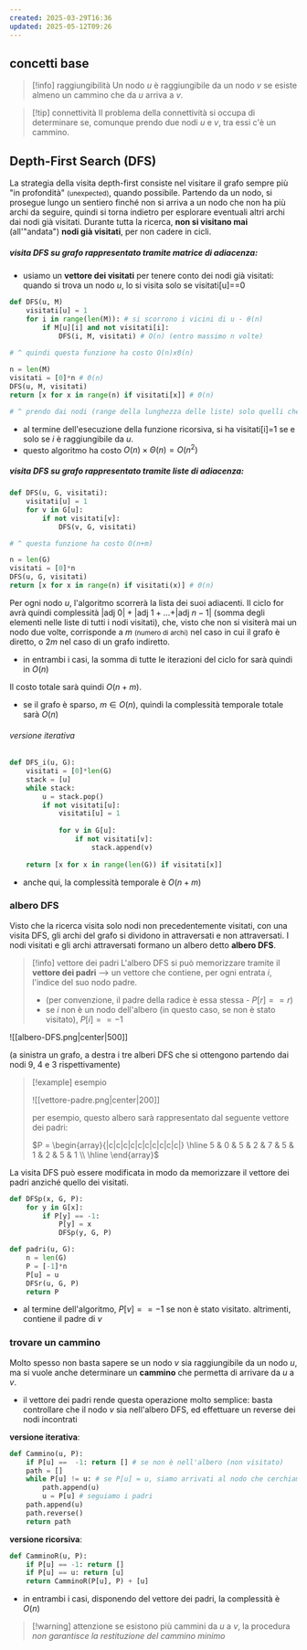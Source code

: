 ```yaml
---
created: 2025-03-29T16:36
updated: 2025-05-12T09:26
---
```

## concetti base

>[!info] raggiungibilità
>Un nodo $u$ è raggiungibile da un nodo $v$ se esiste almeno un cammino che da $u$ arriva a $v$.

>[!tip] connettività
>Il problema della connettività si occupa di determinare se, comunque prendo due nodi $u$ e $v$, tra essi c'è un cammino.

## Depth-First Search (DFS)
La strategia della visita depth-first consiste nel visitare il grafo sempre più "in profondità" <small>(unexpected)</small>, quando possibile. Partendo da un nodo, si prosegue lungo un sentiero finché non si arriva a un nodo che non ha più archi da seguire, quindi si torna indietro per esplorare eventuali altri archi dai nodi già visitati. Durante tutta la ricerca, **non si visitano mai** (all'"andata") **nodi già visitati**, per non cadere in cicli.

##### visita DFS su grafo rappresentato tramite matrice di adiacenza:
- usiamo un **vettore dei visitati** per tenere conto dei nodi già visitati: quando si trova un nodo $u$, lo si visita solo se $\text{visitati[u]==0}$ 
 
```python
def DFS(u, M)
	visitati[u] = 1 
	for i in range(len(M)): # si scorrono i vicini di u - θ(n)
		if M[u][i] and not visitati[i]:
			DFS(i, M, visitati) # O(n) (entro massimo n volte)
			
# ^ quindi questa funzione ha costo O(n)xΘ(n)

n = len(M)
visitati = [0]*n # Θ(n)
DFS(u, M, visitati)
return [x for x in range(n) if visitati[x]] # Θ(n)

# ^ prendo dai nodi (range della lunghezza delle liste) solo quelli che sono stati visitati
```

- al termine dell'esecuzione della funzione ricorsiva, si ha $\text{visitati[i]=1}$ se e solo se $i$ è raggiungibile da $u$.
- questo algoritmo ha costo $O(n)\times \Theta(n)=O(n^2)$
##### visita DFS su grafo rappresentato tramite liste di adiacenza:
```python
def DFS(u, G, visitati):
	visitati[u] = 1
	for v in G[u]:
		if not visitati[v]:
			DFS(v, G, visitati)

# ^ questa funzione ha costo O(n+m)

n = len(G)
visitati = [0]*n
DFS(u, G, visitati)
return [x for x in range(n) if visitati(x)] # Θ(n)
```

Per ogni nodo $u$, l'algoritmo scorrerà la lista dei suoi adiacenti. Il ciclo for avrà quindi complessità $|\text{adj } 0|+|\text{adj } 1+\dots+ |\text{adj } n-1|$ (somma degli elementi nelle liste di tutti i nodi visitati), che, visto che non si visiterà mai un nodo due volte, corrisponde a $m$ <small>(numero di archi)</small> nel caso in cui il grafo è diretto, o $2m$ nel caso di un grafo indiretto.
- in entrambi i casi, la somma di tutte le iterazioni del ciclo for sarà quindi in $O(n)$

Il costo totale sarà quindi $O(n+m)$.
- se il grafo è sparso, $m\in O(n)$, quindi la complessità temporale totale sarà $O(n)$
###### versione iterativa
```python
def DFS_i(u, G):
	visitati = [0]*len(G)
	stack = [u]
	while stack:
		u = stack.pop()
		if not visitati[u]:
			visitati[u] = 1
			
			for v in G[u]:
				if not visitati[v]:
					stack.append(v)
					
	return [x for x in range(len(G)) if visitati[x]]
```

- anche qui, la complessità temporale è $O(n+m)$
### albero DFS
Visto che la ricerca visita solo nodi non precedentemente visitati, con una visita DFS, gli archi del grafo si dividono in attraversati e non attraversati.
I nodi visitati e gli archi attraversati formano un albero detto **albero DFS**.

> [!info] vettore dei padri
> L'albero DFS si può memorizzare tramite il **vettore dei padri** ⟶ un vettore che contiene, per ogni entrata $i$, l'indice del suo nodo padre.
> - (per convenzione, il padre della radice è essa stessa - $P[r]==r$)
> - se $i$ non è un nodo dell'albero (in questo caso, se non è stato visitato), $P[i]==-1$

![[albero-DFS.png|center|500]]

(a sinistra un grafo, a destra i tre alberi DFS che si ottengono partendo dai nodi 9, 4 e 3 rispettivamente)

>[!example] esempio
>
>![[vettore-padre.png|center|200]]
>
>per esempio, questo albero sarà rappresentato dal seguente vettore dei padri:
>
>$P = \begin{array}{|c|c|c|c|c|c|c|c|c|c|} \hline 5 & 0 & 5 & 2 & 7 & 5 & 1 & 2 & 5 & 1 \\ \hline \end{array}$

La visita DFS può essere modificata in modo da memorizzare il vettore dei padri anziché quello dei visitati.

```python
def DFSp(x, G, P):
	for y in G[x]:
		if P[y] == -1:
			P[y] = x
			DFSp(y, G, P)

def padri(u, G):
	n = len(G)
	P = [-1]*n
	P[u] = u
	DFSr(u, G, P)
	return P
```

- al termine dell'algoritmo, $P[v] == -1$ se non è stato visitato. altrimenti, contiene il padre di $v$ 

### trovare un cammino
Molto spesso non basta sapere se un nodo $v$ sia raggiungibile da un nodo $u$, ma si vuole anche determinare un **cammino** che permetta di arrivare da $u$ a $v$.
- il vettore dei padri rende questa operazione molto semplice: basta controllare che il nodo $v$ sia nell'albero DFS, ed effettuare un reverse dei nodi incontrati

**versione iterativa**:
```python
def Cammino(u, P):
	if P[u] ==  -1: return [] # se non è nell'albero (non visitato)
	path = []
	while P[u] != u: # se P[u] = u, siamo arrivati al nodo che cerchiamo
		path.append(u)
		u = P[u] # seguiamo i padri
	path.append(u)
	path.reverse()
	return path
```

**versione ricorsiva**:
```python
def CamminoR(u, P):
	if P[u] == -1: return []
	if P[u] == u: return [u]
	return CamminoR(P[u], P) + [u]
```

- in entrambi i casi, disponendo del vettore dei padri, la complessità è $O(n)$

>[!warning] attenzione
>se esistono più cammini da $u$ a $v$, la procedura *non garantisce la restituzione del cammino minimo*

